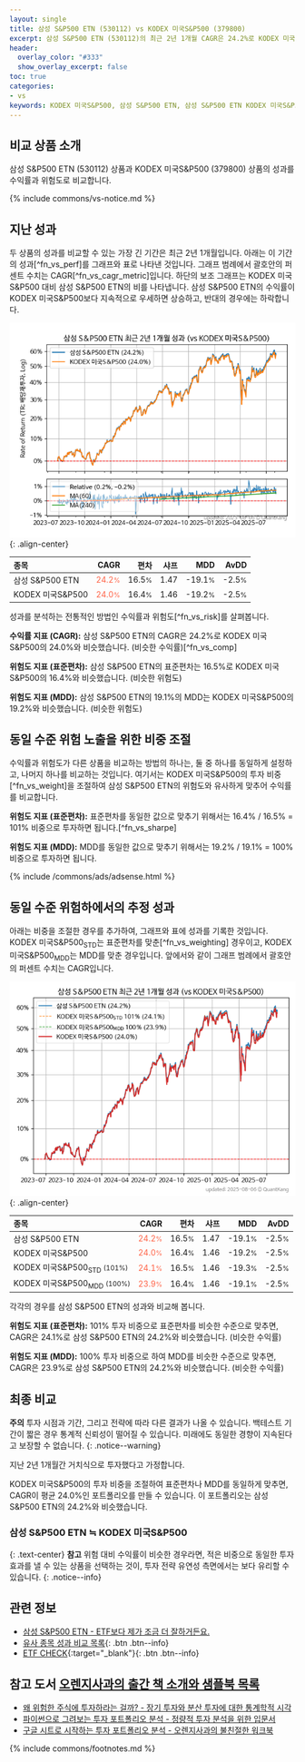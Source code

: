 ```yaml
---
layout: single
title: 삼성 S&P500 ETN (530112) vs KODEX 미국S&P500 (379800)
excerpt: 삼성 S&P500 ETN (530112)의 최근 2년 1개월 CAGR은 24.2%로 KODEX 미국S&P500 (379800)의 24.0%와 비슷했습니다.
header:
  overlay_color: "#333"
  show_overlay_excerpt: false
toc: true
categories:
- vs
keywords: KODEX 미국S&P500, 삼성 S&P500 ETN, 삼성 S&P500 ETN KODEX 미국S&P500 비교, 530112, 379800, 530112 530112 비교
---
```


## 비교 상품 소개


삼성 S&P500 ETN (530112) 상품과 KODEX 미국S&P500 (379800) 상품의 성과를 수익률과 위험도로 비교합니다.





{% include commons/vs-notice.md %}

## 지난 성과

두 상품의 성과를 비교할 수 있는 가장 긴 기간은 최근 2년 1개월입니다. 아래는 이 기간의 성과[^fn_vs_perf]를 그래프와 표로 나타낸 것입니다.
그래프 범례에서 괄호안의 퍼센트 수치는 CAGR[^fn_vs_cagr_metric]입니다.
하단의 보조 그래프는 KODEX 미국S&P500 대비 삼성 S&P500 ETN의 비를 나타냅니다.
삼성 S&P500 ETN의 수익률이 KODEX 미국S&P500보다 지속적으로 우세하면 상승하고, 반대의 경우에는 하락합니다.

![삼성 S&P500 ETN](/vs/images/530112-vs-379800_dual.png){: .align-center}

| **종목** | **CAGR** | **편차** | **샤프** | **MDD** | **AvDD** |
| :------------ | ------: | -----------: | -------: | ------: | -------: |
| 삼성 S&P500 ETN | <span style="color: tomato">24.2<small>%</small></span> | 16.5<small>%</small> | 1.47 | -19.1<small>%</small> | -2.5<small>%</small> |
| KODEX 미국S&P500 | <span style="color: tomato">24.0<small>%</small></span> | 16.4<small>%</small> | 1.46 | -19.2<small>%</small> | -2.5<small>%</small> |

<!-- more -->


성과를 분석하는 전통적인 방법인 수익률과 위험도[^fn_vs_risk]를 살펴봅니다.

**수익률 지표 (CAGR):** 삼성 S&P500 ETN의 CAGR은 24.2%로 KODEX 미국S&P500의 24.0%와 비슷했습니다. (비슷한 수익률)[^fn_vs_comp]

**위험도 지표 (표준편차):** 삼성 S&P500 ETN의 표준편차는 16.5%로 KODEX 미국S&P500의 16.4%와 비슷했습니다. (비슷한 위험도)

**위험도 지표 (MDD):** 삼성 S&P500 ETN의 19.1%의 MDD는 KODEX 미국S&P500의 19.2%와 비슷했습니다. (비슷한 위험도)



## 동일 수준 위험 노출을 위한 비중 조절

수익률과 위험도가 다른 상품을 비교하는 방법의 하나는, 둘 중 하나를 동일하게 설정하고, 나머지 하나를 비교하는 것입니다.
여기서는 KODEX 미국S&P500의 투자 비중[^fn_vs_weight]을 조절하여 삼성 S&P500 ETN의 위험도와 유사하게 맞추어 수익률를 비교합니다.

**위험도 지표 (표준편차):** 표준편차를 동일한 값으로 맞추기 위해서는 16.4% / 16.5% = 101% 비중으로 투자하면 됩니다.[^fn_vs_sharpe]

**위험도 지표 (MDD):** MDD를 동일한 값으로 맞추기 위해서는 19.2% / 19.1% = 100% 비중으로 투자하면 됩니다.


{% include /commons/ads/adsense.html %}



## 동일 수준 위험하에서의 추정 성과

아래는 비중을 조절한 경우를 추가하여, 그래프와 표에 성과를 기록한 것입니다.
KODEX 미국S&P500<sub>STD</sub>는 표준편차를 맞춘[^fn_vs_weighting] 경우이고, KODEX 미국S&P500<sub>MDD</sub>는 MDD를 맞춘 경우입니다.
앞에서와 같이 그래프 범례에서 괄호안의 퍼센트 수치는 CAGR입니다.


![삼성 S&P500 ETN](/vs/images/530112-vs-379800.png){: .align-center}



| **종목** | **CAGR** | **편차** | **샤프** | **MDD** | **AvDD** |
| :------------ | ------: | -----------: | -------: | ------: | -------: |
| 삼성 S&P500 ETN | <span style="color: tomato">24.2<small>%</small></span> | 16.5<small>%</small> | 1.47 | -19.1<small>%</small> | -2.5<small>%</small> |
| KODEX 미국S&P500 | <span style="color: tomato">24.0<small>%</small></span> | 16.4<small>%</small> | 1.46 | -19.2<small>%</small> | -2.5<small>%</small> |
| KODEX 미국S&P500<sub>STD</sub> <small>(101%)</small> | <span style="color: tomato">24.1<small>%</small></span> | 16.5<small>%</small> | 1.46 | -19.3<small>%</small> | -2.5<small>%</small> |
| KODEX 미국S&P500<sub>MDD</sub> <small>(100%)</small> | <span style="color: tomato">23.9<small>%</small></span> | 16.4<small>%</small> | 1.46 | -19.1<small>%</small> | -2.5<small>%</small> |



각각의 경우를 삼성 S&P500 ETN의 성과와 비교해 봅니다.

**위험도 지표 (표준편차):** 101% 투자 비중으로 표준편차를 비슷한 수준으로 맞추면, CAGR은 24.1%로 삼성 S&P500 ETN의 24.2%와 비슷했습니다. (비슷한 수익률)

**위험도 지표 (MDD):** 100% 투자 비중으로 하여 MDD를 비슷한 수준으로 맞추면, CAGR은 23.9%로 삼성 S&P500 ETN의 24.2%와 비슷했습니다. (비슷한 수익률)




## 최종 비교

**주의** 투자 시점과 기간, 그리고 전략에 따라 다른 결과가 나올 수 있습니다. 백테스트 기간이 짧은 경우 통계적 신뢰성이 떨어질 수 있습니다. 미래에도 동일한 경향이 지속된다고 보장할 수 없습니다.
{: .notice--warning}

지난 2년 1개월간 거치식으로 투자했다고 가정합니다.

KODEX 미국S&P500의 투자 비중을 조절하여 표준편차나 MDD를 동일하게 맞추면, CAGR이 평균 24.0%인 포트폴리오를 만들 수 있습니다.
이 포트폴리오는 삼성 S&P500 ETN의 24.2%와 비슷했습니다.

### 삼성 S&P500 ETN ≒ KODEX 미국S&P500
{: .text-center}
**참고** 위험 대비 수익률이 비슷한 경우라면, 적은 비중으로 동일한 투자 효과를 낼 수 있는 상품을 선택하는 것이, 투자 전략 유연성 측면에서는 보다 유리할 수 있습니다.
{: .notice--info}


## 관련 정보

- [삼성 S&P500 ETN - ETF보다 제가 조금 더 잘하거든요.](https://kongdori.tistory.com/314)
- [유사 종목 성과 비교 목록](/vs/){: .btn .btn--info}
- [ETF CHECK](https://www.etfcheck.co.kr/mobile/etpitem/379800/compare?compCode%5B%5D=530112){:target="_blank"}{: .btn .btn--info}


## 참고 도서 [오렌지사과의 출간 책 소개와 샘플북 목록](https://kongdori.tistory.com/691)

- [왜 위험한 주식에 투자하라는 걸까? - 장기 투자와 분산 투자에 대한 통계학적 시각](https://kongdori.tistory.com/421)
- [파이썬으로 그려보는 투자 포트폴리오 분석  - 정량적 투자 분석을 위한 입문서](https://kongdori.tistory.com/643)
- [구글 시트로 시작하는 투자 포트폴리오 분석 - 오렌지사과의 불친절한 워크북](https://kongdori.tistory.com/449)

{% include commons/footnotes.md %}